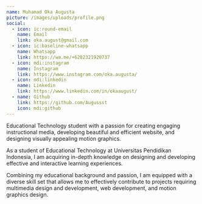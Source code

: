 ```yaml
---
name: Muhamad Oka Augusta
picture: /images/uploads/profile.png
social:
  - icon: ic:round-email
    name: Email
    link: oka.august@gmail.com
  - icon: ic:baseline-whatsapp
    name: Whatsapp
    link: https://wa.me/+6282321920737
  - icon: mdi:instagram
    name: Instagram
    link: https://www.instagram.com/oka.augusta/
  - icon: mdi:linkedin
    name: Linkedin
    link: https://www.linkedin.com/in/okaaugust/
  - name: Github
    link: https://github.com/Augussst
    icon: mdi:github
---
```

Educational Technology student with a passion for creating engaging instructional media, developing beautiful and efficient website, and designing visually appealing motion graphics.

As a student of Educational Technology at Universitas Pendidikan Indonesia, I am acquiring in-depth knowledge on designing and developing effective and interactive learning experiences.

Combining my educational background and passion, I am equipped with a diverse skill set that allows me to effectively contribute to projects requiring multimedia design and development, web development, and motion graphics design.